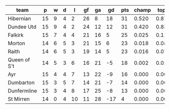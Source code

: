 |     team     | p  | w | d | l  | gf | ga | gd  | pts | champ | top2  | top3  | top4  |  5-7  | bot4  | bot3  | bot2  |
|--------------|----|---|---|----|----|----|-----|-----|-------|-------|-------|-------|-------|-------|-------|-------|
| Hibernian    | 15 | 9 | 4 |  2 | 26 |  8 |  18 |  31 | 0.520 | 0.874 | 0.960 | 0.990 | 0.010 | 0.000 | 0.000 | 0.000|
| Dundee Utd   | 15 | 9 | 4 |  2 | 24 | 12 |  12 |  31 | 0.420 | 0.835 | 0.950 | 0.988 | 0.012 | 0.000 | 0.000 | 0.000|
| Falkirk      | 15 | 7 | 4 |  4 | 21 | 16 |   5 |  25 | 0.025 | 0.118 | 0.408 | 0.669 | 0.321 | 0.041 | 0.010 | 0.002|
| Morton       | 14 | 6 | 5 |  3 | 21 | 15 |   6 |  23 | 0.018 | 0.087 | 0.333 | 0.594 | 0.390 | 0.064 | 0.016 | 0.002|
| Raith        | 14 | 6 | 5 |  3 | 19 | 14 |   5 |  23 | 0.016 | 0.074 | 0.265 | 0.517 | 0.461 | 0.081 | 0.022 | 0.004|
| Queen of S't | 14 | 5 | 3 |  6 | 16 | 21 |  -5 |  18 | 0.002 | 0.012 | 0.070 | 0.182 | 0.690 | 0.311 | 0.128 | 0.035|
| Ayr          | 15 | 4 | 4 |  7 | 13 | 22 |  -9 |  16 | 0.000 | 0.001 | 0.009 | 0.034 | 0.549 | 0.737 | 0.417 | 0.162|
| Dumbarton    | 15 | 3 | 5 |  7 | 14 | 21 |  -7 |  14 | 0.000 | 0.000 | 0.001 | 0.003 | 0.164 | 0.949 | 0.833 | 0.605|
| Dunfermline  | 15 | 3 | 4 |  8 | 17 | 25 |  -8 |  13 | 0.000 | 0.000 | 0.005 | 0.022 | 0.377 | 0.823 | 0.601 | 0.276|
| St Mirren    | 14 | 0 | 4 | 10 | 11 | 28 | -17 |   4 | 0.000 | 0.000 | 0.000 | 0.000 | 0.026 | 0.994 | 0.973 | 0.915|
